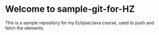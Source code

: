 # Welcome to sample-git-for-HZ

This is a sample repository for my Eclipse/Java course, used to push and fetch the elements.
